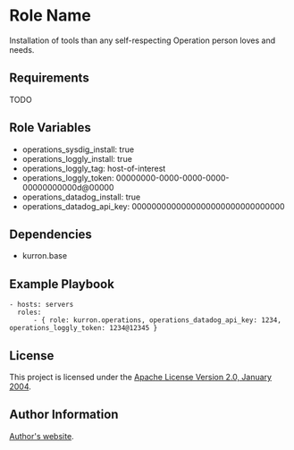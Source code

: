 Role Name
=========

Installation of tools than any self-respecting Operation person loves and needs.

Requirements
------------

TODO

Role Variables
--------------

* operations_sysdig_install: true
* operations_loggly_install: true
* operations_loggly_tag: host-of-interest
* operations_loggly_token: 00000000-0000-0000-0000-00000000000d@00000
* operations_datadog_install: true
* operations_datadog_api_key: 0000000000000000000000000000000

Dependencies
------------

* kurron.base

Example Playbook
----------------

```
- hosts: servers
  roles:
      - { role: kurron.operations, operations_datadog_api_key: 1234, operations_loggly_token: 1234@12345 }
```

License
-------

This project is licensed under the [Apache License Version 2.0, January 2004](http://www.apache.org/licenses/).

Author Information
------------------

[Author's website](http://jvmguy.com/).
